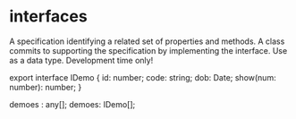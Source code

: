 # interfaces
A specification identifying a related set of properties and methods.
A class commits to supporting the specification by implementing the interface.
Use as a data type.
Development time only!

export interface IDemo {
  id: number;
  code: string;
  dob: Date;
  show(num: number): number;
}

demoes : any[];
demoes: IDemo[];


